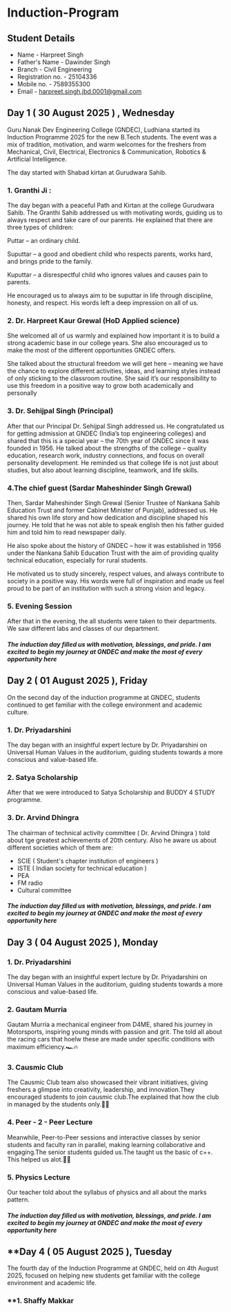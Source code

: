 # **Induction-Program**
## **Student Details**
* Name - Harpreet Singh
* Father's Name - Dawinder Singh
* Branch - Civil Engineering
* Registration no. - 25104336
* Mobile no. - 7589355300
* Email - harpreet.singh.jbd.0001@gmail.com


## **Day 1 ( 30 August 2025 ) , Wednesday**

Guru Nanak Dev Engineering College (GNDEC), Ludhiana started its Induction Programme 2025 for the new B.Tech students. The event was a mix of tradition, motivation, and warm welcomes for the freshers from Mechanical, Civil, Electrical, Electronics & Communication, Robotics & Artificial Intelligence.

The day started with Shabad kirtan at Gurudwara Sahib.

### **1. Granthi Ji :**
The day began with a peaceful Path and Kirtan at the college Gurudwara Sahib. The Granthi Sahib addressed us with motivating words, guiding us to always respect and take care of our parents. He explained that there are three types of children:

Puttar – an ordinary child.

Suputtar – a good and obedient child who respects parents, works hard, and brings pride to the family.

Kuputtar – a disrespectful child who ignores values and causes pain to parents.


He encouraged us to always aim to be suputtar in life through discipline, honesty, and respect. His words left a deep impression on all of us.

### 2. **Dr. Harpreet Kaur Grewal (HoD Applied science)**
She welcomed all of us warmly and explained how important it is to build a strong academic base in our college years. She also encouraged us to make the most of the different opportunities GNDEC offers.

She talked about the structural freedom we will get here – meaning we have the chance to explore different activities, ideas, and learning styles instead of only sticking to the classroom routine. She said it’s our responsibility to use this freedom in a positive way to grow both academically and personally

### 3. **Dr. Sehijpal Singh (Principal)**
After that our Principal Dr. Sehijpal Singh addressed us. He congratulated us for getting admission at GNDEC (India’s top engineering colleges) and shared that this is a special year – the 70th year of GNDEC since it was founded in 1956. He talked about the strengths of the college – quality education, research work, industry connections, and focus on overall personality development. He reminded us that college life is not just about studies, but also about learning discipline, teamwork, and life skills.

### **4.The chief guest (Sardar Maheshinder Singh Grewal)**
Then,  Sardar Maheshinder Singh Grewal (Senior Trustee of Nankana Sahib Education Trust and former Cabinet Minister of Punjab), addressed us. He shared his own life story and how dedication and discipline shaped his journey. He told that he was not able to speak english then his father guided him and told him to read newspaper daily. 


He also spoke about the history of GNDEC – how it was established in 1956 under the Nankana Sahib Education Trust with the aim of providing quality technical education, especially for rural students.


He motivated us to study sincerely, respect values, and always contribute to society in a positive way. His words were full of inspiration and made us feel proud to be part of an institution with such a strong vision and legacy.

### **5. Evening Session** 
After that in the evening, the all students were taken to their departments. We saw different labs and classes of our department.

#### ***The induction day filled us with motivation, blessings, and pride. I am excited to begin my journey at GNDEC and make the most of every opportunity here***


## **Day 2 ( 01 August 2025 ), Friday**

On the second day of the induction programme at GNDEC, students continued to get familiar with the college environment and academic culture. 

### **1. Dr. Priyadarshini**
The day began with an insightful expert lecture by Dr. Priyadarshini on Universal Human Values in the auditorium, guiding students towards a more conscious and value-based life. 

### **2. Satya Scholarship**
After that we were introduced to Satya Scholarship and BUDDY 4 STUDY programme.

### **3. Dr. Arvind Dhingra**
The chairman of technical activity committee ( Dr. Arvind Dhingra ) told about tge greatest achievements of 20th century.
Also he aware us about different societies which of them are:

* SCIE ( Student's chapter institution of engineers )
* ISTE ( Indian society for technical education )
* PEA
* FM radio
* Cultural committee 

#### _The induction day filled us with motivation, blessings, and pride. I am excited to begin my journey at GNDEC and make the most of every opportunity here_

## Day 3 ( 04 August 2025 ), Monday 

### **1. Dr. Priyadarshini**

The day began with an insightful expert lecture by Dr. Priyadarshini on Universal Human Values in the auditorium, guiding students towards a more conscious and value-based life.

### **2. Gautam Murria**
Gautam Murria a mechanical engineer from D4ME, shared his journey in Motorsports, inspiring young minds with passion and grit. The told all about the racing cars that hoelw these are made under specific conditions with maximum efficiency.🏎️🔥

### **3. Causmic Club**

The Causmic Club team also showcased their vibrant initiatives, giving freshers a glimpse into creativity, leadership, and innovation.They encouraged students to join causmic club.The explained that how the club in managed by the students only.🚀✨

### **4. Peer - 2 - Peer Lecture**
Meanwhile, Peer-to-Peer sessions and interactive classes by senior students and faculty ran in parallel, making learning collaborative and engaging.The senior students guided us.The taught us the basic of c++. This helped us alot.🤝📘

### **5. Physics Lecture**
Our teacher told about the syllabus of physics and all about the marks pattern.


#### _The induction day filled us with motivation, blessings, and pride. I am excited to begin my journey at GNDEC and make the most of every opportunity here_

## **Day 4 ( 05 August 2025 ), Tuesday 

The fourth day of the Induction Programme at GNDEC, held on 4th August 2025, focused on helping new students get familiar with the college environment and academic life.

### **1. Shaffy Makkar














